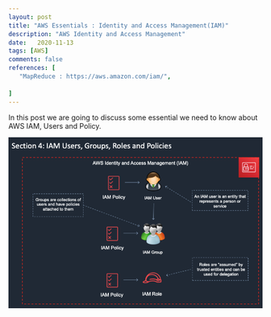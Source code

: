 ```yaml
---
layout: post
title: "AWS Essentials : Identity and Access Management(IAM)"
description: "AWS Identity and Access Management"
date:   2020-11-13
tags: [AWS]
comments: false
references: [
   "MapReduce : https://aws.amazon.com/iam/",
   
]
---  
```


In this post we are going to discuss some essential we need to know about AWS IAM, Users and Policy.


![](../../images/2020-11-13-11-36-03.png)